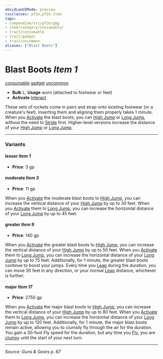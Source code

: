 ```yaml
---
obsidianUIMode: preview
cssclasses: pf2e,pf2e-item
tags:
- compendium/src/pf2e/g&g
- item/category/consumable/
- trait/consumable
- trait/gadget
- trait/uncommon
aliases: ["Blast Boots"]
---
```

# Blast Boots *Item 1*  
[consumable](rules/traits/consumable.md "Consumable Item Trait")  [gadget](rules/traits/gadget-g-g.md "Gadget  Trait")  [uncommon](rules/traits/uncommon.md "Uncommon Rarity Trait")  

- **Bulk** L; **Usage** worn (attached to footwear or feet)
- **Activate** [Interact](rules/actions/interact.md)

These sets of rockets come in pairs and strap onto existing footwear (or a creature's feet). Inserting them and aligning them properly takes 1 minute. When you [Activate](rules/actions/activate-an-item.md) the blast boots, you can [High Jump](rules/actions/high-jump.md) or [Long Jump](rules/actions/long-jump.md), without the need to [Stride](rules/actions/stride.md) first. Higher-level versions increase the distance of your [High Jump](rules/actions/high-jump.md) or [Long Jump](rules/actions/long-jump.md).

---

### Variants

#### lesser *Item 1*

- **Price**: 3 gp

#### moderate *Item 3*

- **Price**: 11 gp

When you [Activate](rules/actions/activate-an-item.md) the moderate blast boots to [High Jump](rules/actions/high-jump.md), you can increase the vertical distance of your [High Jump](rules/actions/high-jump.md) by up to 30 feet. When you [Activate](rules/actions/activate-an-item.md) them to [Long Jump](rules/actions/long-jump.md), you can increase the horizontal distance of your [Long Jump](rules/actions/long-jump.md) by up to 45 feet.

#### greater *Item 9*

- **Price**: 140 gp

When you [Activate](rules/actions/activate-an-item.md) the greater blast boots to [High Jump](rules/actions/high-jump.md), you can increase the vertical distance of your [High Jump](rules/actions/high-jump.md) by up to 50 feet. When you [Activate](rules/actions/activate-an-item.md) them to [Long Jump](rules/actions/long-jump.md), you can increase the horizontal distance of your [Long Jump](rules/actions/long-jump.md) by up to 75 feet. Additionally, for 1 minute, the greater blast boots continue to boost your jumps. Every time you [Leap](rules/actions/leap.md) during the duration, you can move 30 feet in any direction, or your normal [Leap](rules/actions/leap.md) distance, whichever is further.

#### major *Item 17*

- **Price**: 2750 gp

When you [Activate](rules/actions/activate-an-item.md) the major blast boots to [High Jump](rules/actions/high-jump.md), you can increase the vertical distance of your [High Jump](rules/actions/high-jump.md) by up to 80 feet. When you [Activate](rules/actions/activate-an-item.md) them to [Long Jump](rules/actions/long-jump.md), you can increase the horizontal distance of your [Long Jump](rules/actions/long-jump.md) by up to 120 feet. Additionally, for 1 minute, the major blast boots remain active, allowing you to clumsily fly through the air for the duration. You gain a 30-foot Fly speed for the duration, but any time you [Fly](rules/actions/fly.md), you are [clumsy](rules/conditions.md#Clumsy) until the start of your next turn.

---
*Source: Guns & Gears p. 67*